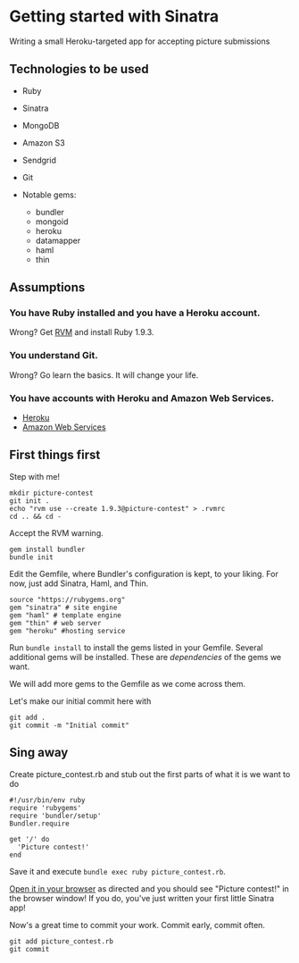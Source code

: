 Getting started with Sinatra
============================

Writing a small Heroku-targeted app for accepting picture submissions

Technologies to be used
-----------------------

 * Ruby
 * Sinatra
 * MongoDB
 * Amazon S3
 * Sendgrid
 * Git 

 * Notable gems:
   * bundler
   * mongoid
   * heroku
   * datamapper
   * haml
   * thin

Assumptions
-----------

### You have Ruby installed and you have a Heroku account.

Wrong? Get [RVM](rvm.beginrescueend.com) and install Ruby 1.9.3. 

### You understand Git.

Wrong? Go learn the basics. It will change your life.

### You have accounts with Heroku and Amazon Web Services.

* [Heroku](http://heroku.com)
* [Amazon Web Services](http://aws.amazon.com)

First things first
------------------
Step with me!

```
mkdir picture-contest
git init .
echo "rvm use --create 1.9.3@picture-contest" > .rvmrc
cd .. && cd -
```

Accept the RVM warning.

```
gem install bundler
bundle init
```

Edit the Gemfile, where Bundler's configuration is kept, to your liking. For
now, just add Sinatra, Haml, and Thin.

```
source "https://rubygems.org"
gem "sinatra" # site engine
gem "haml" # template engine
gem "thin" # web server
gem "heroku" #hosting service
```

Run `bundle install` to install the gems listed in your Gemfile. Several 
additional gems will be installed. These are *dependencies* of the gems we want.

We will add more gems to the Gemfile as we come across them.

Let's make our initial commit here with 

```
git add . 
git commit -m "Initial commit"
```

Sing away
---------

Create picture_contest.rb and stub out the first parts of what it is we want to
do

```
#!/usr/bin/env ruby
require 'rubygems'
require 'bundler/setup'
Bundler.require

get '/' do
  'Picture contest!'
end
```

Save it and execute `bundle exec ruby picture_contest.rb`.

[Open it in your browser](http://localhost:4567) as directed and you should 
see "Picture contest!" in the browser window! If you do, you've just written
your first little Sinatra app!

Now's a great time to commit your work. Commit early, commit often.

```
git add picture_contest.rb
git commit
```

